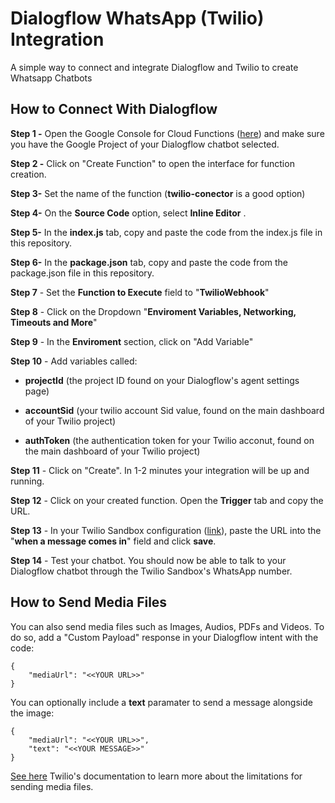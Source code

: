 
  

# Dialogflow WhatsApp (Twilio) Integration

  

A simple way to connect and integrate Dialogflow and Twilio to create Whatsapp Chatbots

  

## How to Connect With Dialogflow

  

**Step 1 -** Open the Google Console for Cloud Functions ([here](https://console.cloud.google.com/functions)) and make sure you have the Google Project of your Dialogflow chatbot selected.

  

**Step 2 -** Click on "Create Function" to open the interface for function creation.

  

**Step 3-** Set the name of the function (**twilio-conector** is a good option)

  

**Step 4-** On the **Source Code** option, select **Inline Editor** .

  

**Step 5-** In the **index.js** tab, copy and paste the code from the index.js file in this repository.

  

**Step 6-** In the **package.json** tab, copy and paste the code from the package.json file in this repository.

  

**Step 7** - Set the **Function to Execute** field to "**TwilioWebhook**"

  

**Step 8** - Click on the Dropdown "**Enviroment Variables, Networking, Timeouts and More**"

  

**Step 9** - In the **Enviroment** section, click on "Add Variable"

  

**Step 10** - Add variables called:

  

-  **projectId** (the project ID found on your Dialogflow's agent settings page)

-  **accountSid** (your twilio account Sid value, found on the main dashboard of your Twilio project)

-  **authToken** (the authentication token for your Twilio acconut, found on the main dashboard of your Twilio project)

**Step 11** - Click on "Create". In 1-2 minutes your integration will be up and running.

  

**Step 12** - Click on your created function. Open the **Trigger** tab and copy the URL.

  

**Step 13** - In your Twilio Sandbox configuration ([link](https://www.twilio.com/console/sms/whatsapp/sandbox)), paste the URL into the "**when a message comes in**" field and click **save**.

  

**Step 14** - Test your chatbot. You should now be able to talk to your Dialogflow chatbot through the Twilio Sandbox's WhatsApp number.

  

## How to Send Media Files

You can also send media files such as Images, Audios, PDFs and Videos. To do so, add a "Custom Payload" response in your Dialogflow intent with the code:

    {
	    "mediaUrl": "<<YOUR URL>>"
    }

You can optionally include a **text** paramater to send a message alongside the image:

    {
	    "mediaUrl": "<<YOUR URL>>",
	    "text": "<<YOUR MESSAGE>>"
    }

[See here](https://support.twilio.com/hc/en-us/articles/360017961894-Sending-and-Receiving-Media-with-WhatsApp-Messaging-on-Twilio-Beta-) Twilio's documentation to learn more about the limitations for sending media files.
